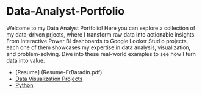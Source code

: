 # Data-Analyst-Portfolio
Welcome to my Data Analyst Portfolio! Here you can explore a collection of my data-driven prjects, where I transform raw data into actionable insights. From interactive Power BI dashboards to Google Looker Studio projects, each one of them showcases my expertise in data analysis, visualization, and problem-solving. Dive into these real-world examples to see how I turn data into value. 

- [Resume] (Resume-FrBaradin.pdf)
- [Data Visualization Projects](/Data-Visualization-Projects) 
- [Python](/Python)

